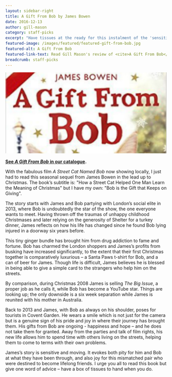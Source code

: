 ```yaml
---
layout: sidebar-right
title: A Gift From Bob by James Bowen
date: 2016-12-13
author: gill-mason
category: staff-picks
excerpt: "Have tissues at the ready for this instalment of the 'sensitive and moving' rags-to-riches tale of James and his superstar cat."
featured-image: /images/featured/featured-gift-from-bob.jpg
featured-alt: A Gift From Bob
featured-link-text: Read Gill Mason's review of <cite>A Gift From Bob</cite>, by James Bowen.
breadcrumb: staff-picks
---
```


![A Gift From Bob](/images/featured/featured-gift-from-bob.jpg)

**[See <cite>A Gift From Bob</cite> in our catalogue](https://suffolk.spydus.co.uk/cgi-bin/spydus.exe/ENQ/OPAC/BIBENQ?BRN=1655736).**

With the fabulous film <cite>A Street Cat Named Bob</cite> now showing locally, I just had to read this seasonal sequel from James Bowen in the lead up to Christmas. The book’s subtitle is: "How a Street Cat Helped One Man Learn the Meaning of Christmas" but I have my own: "Bob is the Gift that Keeps on Giving".

The story starts with James and Bob partying with London’s social elite in 2013, where Bob is undoubtedly the star of the show, the one everyone wants to meet. Having thrown off the traumas of unhappy childhood Christmases and later relying on the generosity of Shelter for a turkey dinner, James reflects on how his life has changed since he found Bob lying injured in a doorway six years before.

This tiny ginger bundle has brought him from drug addiction to fame and fortune. Bob has charmed the London shoppers and James’s profits from busking have increased significantly, to the extent that their first Christmas together is comparatively luxurious – a Santa Paws t-shirt for Bob, and a can of beer for James. Though life is difficult, James believes he is blessed in being able to give a simple card to the strangers who help him on the streets.

By comparison, during Christmas 2008 James is selling <cite>The Big Issue</cite>, a proper job as he calls it, while Bob has become a YouTube star. Things are looking up; the only downside is a six week separation while James is reunited with his mother in Australia.

Back to 2013 and James, with Bob as always on his shoulder, poses for tourists in Covent Garden. He wears a smile which is not just for the camera but is a genuine sign of his pride and joy in where their journey has brought them. His gifts from Bob are ongoing - happiness and hope – and he does not take them for granted. Away from the parties and talk of film rights, his new life allows him to spend time with others living on the streets, helping them to come to terms with their own problems.

James’s story is sensitive and moving. It evokes both pity for him and Bob at what they have been through, and also joy for this mismatched pair who were destined to become lifelong friends. I urge you all to read this book but give one word of advice – have a box of tissues to hand when you do.
